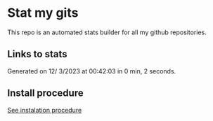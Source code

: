 # Stat my gits

This repo is an automated stats builder for all my github repositories.

## Links to stats


Generated on 12/ 3/2023 at 00:42:03 in 0 min, 2 seconds.

## Install procedure

[See instalation procedure](./src/install.md)
